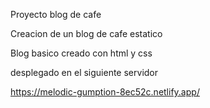 Proyecto blog de cafe

Creacion de un blog de cafe estatico

Blog basico creado con html y css 


desplegado en el siguiente servidor

https://melodic-gumption-8ec52c.netlify.app/
